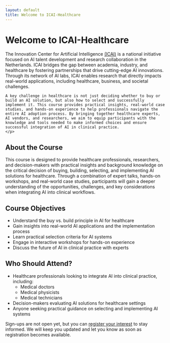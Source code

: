 ```yaml
---
layout: default
title: Welcome to ICAI-Healthcare
---
```

# Welcome to ICAI-Healthcare
<div class="content">
    <p>The Innovation Center for Artificial Intelligence <a href="https://www.icai.ai/" target="_blank">(ICAI)</a> is a national initiative focused on AI talent development and research collaboration in the Netherlands. ICAI bridges the gap between academia, industry, and healthcare by fostering partnerships that drive cutting-edge AI innovations. Through its network of AI labs, ICAI enables research that directly impacts real-world applications, including healthcare, business, and societal challenges.

    A key challenge in healthcare is not just deciding whether to buy or build an AI solution, but also how to select and successfully implement it. This course provides practical insights, real-world case studies, and hands-on experience to help professionals navigate the entire AI adoption process. By bringing together healthcare experts, AI vendors, and researchers, we aim to equip participants with the knowledge and tools needed to make informed choices and ensure successful integration of AI in clinical practice.
    </p>
</div>

## About the Course

This course is designed to provide healthcare professionals, researchers, and decision-makers with practical insights and background knowledge on the critical decision of buying, building, selecting, and implementing AI solutions for healthcare. Through a combination of expert talks, hands-on workshops, and real-world case studies, participants will gain a deeper understanding of the opportunities, challenges, and key considerations when integrating AI into clinical workflows.

## Course Objectives

- Understand the buy vs. build principle in AI for healthcare  
- Gain insights into real-world AI applications and the implementation process  
- Learn practical selection criteria for AI systems  
- Engage in interactive workshops for hands-on experience  
- Discuss the future of AI in clinical practice with experts  

## Who Should Attend?

- Healthcare professionals looking to integrate AI into clinical practice, including:  
  - Medical doctors  
  - Medical physicists  
  - Medical technicians  
- Decision-makers evaluating AI solutions for healthcare settings  
- Anyone seeking practical guidance on selecting and implementing AI systems  



<div class="content">
    <p>Sign-ups are not open yet, but you can <a href="{{ site.url }}/contact">register your interest</a> to stay informed. We will keep you updated and let you know as soon as registration becomes available.</p>
</div>